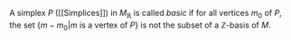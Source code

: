 A simplex $P$ ([[Simplices]]) in $M_{\mathbb{R}}$ is called *basic* if for all vertices $m_0$ of $P$, the set $\{m-m_0 | m \text{ is a vertex of } P\}$ is not the subset of a $\mathbb{Z}$-basis of $M$.